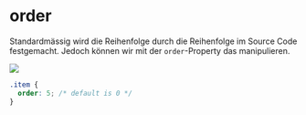 # order

Standardmässig wird die Reihenfolge durch die Reihenfolge im Source Code festgemacht. Jedoch können wir mit der `order`-Property das manipulieren.

![](order.png)

```CSS
.item {
  order: 5; /* default is 0 */
}
```
